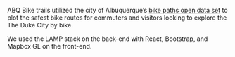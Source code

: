 ABQ Bike trails utilized the city of Albuquerque’s [bike paths open data set](http://data.cabq.gov/community/bikepaths/) to plot the safest bike routes for commuters and visitors looking to explore the The Duke City by bike. 

We used the LAMP stack on the back-end with React, Bootstrap, and Mapbox GL on the front-end.

